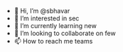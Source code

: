 - 👋 Hi, I’m @sbhavar
- 👀 I’m interested in sec
- 🌱 I’m currently learning new
- 💞️ I’m looking to collaborate on few
- 📫 How to reach me teams

<!---
sbhavar/sbhavar is a ✨ special ✨ repository because its `README.md` (this file) appears on your GitHub profile.
You can click the Preview link to take a look at your changes.
--->

